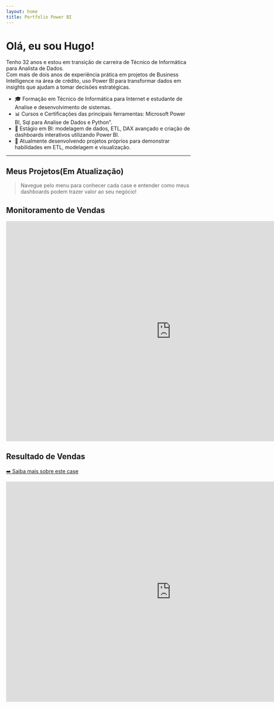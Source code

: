 ```yaml
---
layout: home
title: Portfolio Power BI
---
```


# Olá, eu sou Hugo!

Tenho 32 anos e estou em transição de carreira de Técnico de Informática para Analista de Dados.  
Com mais de dois anos de experiência prática em projetos de Business Intelligence na área de crédito, uso Power BI para transformar dados em insights que ajudam a tomar decisões estratégicas.

- 🎓 Formação em Técnico de Informática para Internet e estudante de Analise e desenvolvimento de sistemas.  
- 📊 Cursos e Certificações das principais ferramentas: Microsoft Power BI, Sql para Analise de Dados e Python”.
- 💼 Estágio em BI: modelagem de dados, ETL, DAX avançado e criação de dashboards interativos utilizando Power BI.
- 🚀 Atualmente desenvolvendo projetos próprios para demonstrar habilidades em ETL, modelagem e visualização.

---

## Meus Projetos(Em Atualização)

> Navegue pelo menu para conhecer cada case e entender como meus dashboards podem trazer valor ao seu negócio!


<!-- Exemplo de embed de Power BI -->
## Monitoramento de Vendas
<iframe title="clone_pgto Cliente" width="900"
        height="600" src="https://app.powerbi.com/reportEmbed?reportId=64e212dc-5d9a-4d18-9b28-7f0aef0c9701&autoAuth=true&ctid=d8775a3a-e89a-4ccd-accb-4408887c34e0"
        frameborder="0" allowFullScreen="true"></iframe>

## Resultado de Vendas
[➡️ Saiba mais sobre este case](/cases/Dash_vendas/)
<iframe title="Dashboard Vendas" width="900" 
        height="600" src="https://app.powerbi.com/view?r=eyJrIjoiYmY1NmYzNzQtZmUxNy00M2JkLWFiMDctNzgwMjZkNzYwN2JjIiwidCI6ImQ4Nzc1YTNhLWU4OWEtNGNjZC1hY2NiLTQ0MDg4ODdjMzRlMCJ9" 
        frameborder="0" allowFullScreen="true"></iframe>

